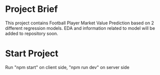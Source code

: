 # Project Brief
This project contains Football Player Market Value Prediction based on 2 different regression models. EDA and information related to model will be added to repository soon. 

# Start Project
Run "npm start" on client side, "npm run dev" on server side
